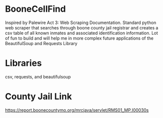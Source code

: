 # BooneCellFind

Inspired by Palewire Act 3: Web Scraping Documentation. Standard python web scraper that searches through boone county jail registrar and creates a csv table of all known inmates and associated identification information. Lot of fun to build and will help me in more complex future applications of the BeautifulSoup and Requests Library

# Libraries 

csv, requests, and beautifulsoup

# County Jail Link

https://report.boonecountymo.org/mrcjava/servlet/RMS01_MP.I00030s
